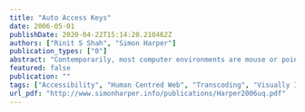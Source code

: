 ```yaml
---
title: "Auto Access Keys"
date: 2006-05-01
publishDate: 2020-04-22T15:14:20.210462Z
authors: ["Rinit S Shah", "Simon Harper"]
publication_types: ["0"]
abstract: "Contemporarily, most computer environments are mouse or pointer based. This allows users accessing the Web to easily get to the link they require on web pages by pointing to the link and selecting it. However there are a few groups of users that are unable to direct the pointing device to the right location of the link. To make web accessibility for these users more friendly, access keys can be generated allowing users to navigate through websites with the keyboard in addition to other pointing devices.   Research has been conducted on methods of automatically generating access keys for all web links on every web page. A formative evaluation has been conducted to obtain views of users regarding the use and feasibility of access keys from a user's perspective. Finally a system has been developed in Mozilla Firefox and been tested for both coding accuracy and user satisfaction. "
featured: false
publication: ""
tags: ["Accessibility", "Human Centred Web", "Transcoding", "Visually Impaired", "Web Accessibility"]
url_pdf: "http://www.simonharper.info/publications/Harper2006uq.pdf"
---
```


